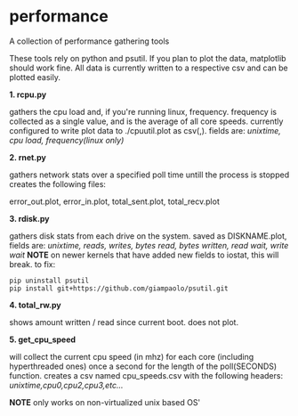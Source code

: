 # performance
A collection of performance gathering tools

These tools rely on python and psutil. If you plan to plot the data,
matplotlib should work fine. All data is currently written to a
respective csv and can be plotted easily.



**1. rcpu.py**

gathers the cpu load and, if you're running linux, frequency. frequency is collected as a single value, and is the average of all core speeds. currently configured to write plot data to ./cpuutil.plot as csv(,). fields are:
*unixtime, cpu load, frequency(linux only)*


**2. rnet.py**

gathers network stats over a specified poll time untill the process is stopped
creates the following files:

error_out.plot, error_in.plot, total_sent.plot, total_recv.plot

**3. rdisk.py**

gathers disk stats from each drive on the system. saved as DISKNAME.plot, fields are:
*unixtime, reads, writes, bytes read, bytes written, read wait, write wait*
**NOTE** on newer kernels that have added new fields to iostat, this will break. to fix:
```
pip uninstall psutil
pip install git+https://github.com/giampaolo/psutil.git
```
**4. total_rw.py**

shows amount written / read since current boot. does not plot.



**5. get_cpu_speed**

will collect the current cpu speed (in mhz) for each core (including hyperthreaded ones) once a second for the length of the poll(SECONDS) function. creates a csv named cpu_speeds.csv with the following headers:
*unixtime,cpu0,cpu2,cpu3,etc...*

**NOTE** only works on non-virtualized unix based OS'
